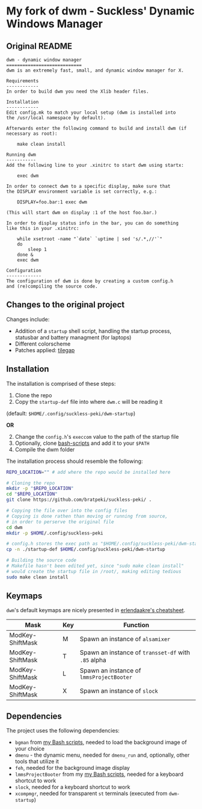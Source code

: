 # My fork of dwm - Suckless' Dynamic Windows Manager

## Original README

```
dwm - dynamic window manager
============================
dwm is an extremely fast, small, and dynamic window manager for X.

Requirements
------------
In order to build dwm you need the Xlib header files.

Installation
------------
Edit config.mk to match your local setup (dwm is installed into
the /usr/local namespace by default).

Afterwards enter the following command to build and install dwm (if
necessary as root):

    make clean install

Running dwm
-----------
Add the following line to your .xinitrc to start dwm using startx:

    exec dwm

In order to connect dwm to a specific display, make sure that
the DISPLAY environment variable is set correctly, e.g.:

    DISPLAY=foo.bar:1 exec dwm

(This will start dwm on display :1 of the host foo.bar.)

In order to display status info in the bar, you can do something
like this in your .xinitrc:

    while xsetroot -name "`date` `uptime | sed 's/.*,//'`"
    do
    	sleep 1
    done &
    exec dwm

Configuration
-------------
The configuration of dwm is done by creating a custom config.h
and (re)compiling the source code.
```

## Changes to the original project

Changes include:
- Addition of a `startup` shell script, handling the startup process, statusbar and battery managment (for laptops)
- Different colorscheme
- Patches applied: [tilegap](https://dwm.suckless.org/patches/tilegap/)

## Installation

The installation is comprised of these steps:

1. Clone the repo
2. Copy the `startup-def` file into where `dwm.c` will be reading it

(default: `$HOME/.config/suckless-peki/dwm-startup`)

<b>OR</b>

2. Change the `config.h`'s `execcom` value to the path of the startup file
3. Optionally, clone [bash-scripts](https://github.com/bratpeki/bash-scripts) and add it to your `$PATH`
4. Compile the dwm folder

The installation process should resemble the following:

```sh
REPO_LOCATION="" # add where the repo would be installed here

# Cloning the repo
mkdir -p "$REPO_LOCATION"
cd "$REPO_LOCATION"
git clone https://github.com/bratpeki/suckless-peki/ .

# Copying the file over into the config files
# Copying is done rathen than moving or running from source,
# in order to perserve the original file
cd dwm
mkdir -p $HOME/.config/suckless-peki

# config.h stores the exec path as "$HOME/.config/suckless-peki/dwm-startup &"
cp -n ./startup-def $HOME/.config/suckless-peki/dwm-startup

# Building the source code
# Makefile hasn't been edited yet, since "sudo make clean install"
# would create the startup file in /root/, making editing tedious
sudo make clean install
```

## Keymaps

`dwm`'s default keymaps are nicely presented in [erlendaakre's cheatsheet](https://gist.github.com/erlendaakre/12eb90eef84a3ab81f7b531e516c9594).

| Mask             | Key    | Function                                            |
| -------          | ------ | --------------------------------------------------- |
| ModKey-ShiftMask | M      | Spawn an instance of `alsamixer`                    |
| ModKey-ShiftMask | T      | Spawn an instance of `transset-df` with `.85` alpha |
| ModKey-ShiftMask | L      | Spawn an instance of `lmmsProjectBooter`            |
| ModKey-ShiftMask | X      | Spawn an instance of `slock`                        |

## Dependencies

The project uses the following dependencies:

- `bgman` from [my Bash scripts](https://github.com/bratpeki/bash-scripts), needed to load the background image of your choice
- `dmenu` - the dynamic menu, needed for `dmenu_run` and, optionally, other tools that utilize it
- `feh`, needed for the background image display
- `lmmsProjectBooter` from my [my Bash scripts](https://github.com/bratpeki/bash-scripts), needed for a keyboard shortcut to work
- `slock`, needed for a keyboard shortcut to work
- `xcompmgr`, needed for transparent `st` terminals (executed from `dwm-startup`)

